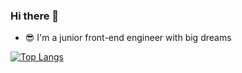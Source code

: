 ### Hi there 👋

<!--
**AfireHong/AfireHong** is a ✨ _special_ ✨ repository because its `README.md` (this file) appears on your GitHub profile.

Here are some ideas to get you started:

- 👯 I’m looking to collaborate on ...
- 🤔 I’m looking for help with ...
- 💬 Ask me about ...
- 📫 How to reach me: ...
- 😄 Pronouns: ...
- ⚡ Fun fact: ...
-->

- 😎 I'm a junior front-end engineer with big dreams 


[![Top Langs](https://github-readme-stats.vercel.app/api/top-langs/?username=AfireHong&cache_seconds=1800&layout=compact&hide_border=true&bg_color=FFFFFF&icon_color=87b2fd&text_color=000000)](https://github.com/anuraghazra/github-readme-stats)

